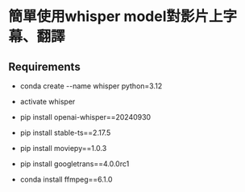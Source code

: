 # 簡單使用whisper model對影片上字幕、翻譯

## Requirements
- conda create --name whisper python=3.12
- activate whisper

- pip install openai-whisper==20240930
- pip install stable-ts==2.17.5
- pip install moviepy==1.0.3
- pip install googletrans==4.0.0rc1
- conda install ffmpeg==6.1.0




